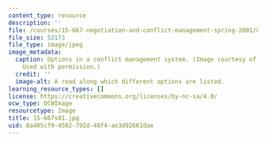 ```yaml
---
content_type: resource
description: ''
file: /courses/15-667-negotiation-and-conflict-management-spring-2001/8a405cf94502792d40f4ae3d92661dae_15-667s01.jpg
file_size: 52173
file_type: image/jpeg
image_metadata:
  caption: Options in a conflict management system. (Image courtesy of Robert A. Fein.
    Used with permission.)
  credit: ''
  image-alt: A road along which different options are listed.
learning_resource_types: []
license: https://creativecommons.org/licenses/by-nc-sa/4.0/
ocw_type: OCWImage
resourcetype: Image
title: 15-667s01.jpg
uid: 8a405cf9-4502-792d-40f4-ae3d92661dae
---
```

